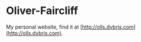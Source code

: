 Oliver-Faircliff
================

My personal website, find it at [http://olls.dvbris.com](http://olls.dvbris.com).
